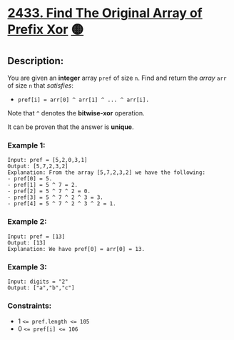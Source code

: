 # [2433. Find The Original Array of Prefix Xor](https://leetcode.com/problems/find-the-original-array-of-prefix-xor/) [&#128993;](## "Medium")

## Description:

You are given an **integer** array `pref` of size `n`. Find and return the _array_ `arr` of size `n` that _satisfies_:

* `pref[i] = arr[0] ^ arr[1] ^ ... ^ arr[i].`

Note that `^` denotes the **bitwise-xor** operation.

It can be proven that the answer is **unique**.

### Example 1:

    Input: pref = [5,2,0,3,1]
    Output: [5,7,2,3,2]
    Explanation: From the array [5,7,2,3,2] we have the following:
    - pref[0] = 5.
    - pref[1] = 5 ^ 7 = 2.
    - pref[2] = 5 ^ 7 ^ 2 = 0.
    - pref[3] = 5 ^ 7 ^ 2 ^ 3 = 3.
    - pref[4] = 5 ^ 7 ^ 2 ^ 3 ^ 2 = 1.

### Example 2:

    Input: pref = [13]
    Output: [13]
    Explanation: We have pref[0] = arr[0] = 13.

### Example 3:

    Input: digits = "2"
    Output: ["a","b","c"]

### Constraints:

* 1 `<= pref.length <= 105`
* 0 `<= pref[i] <= 106`

